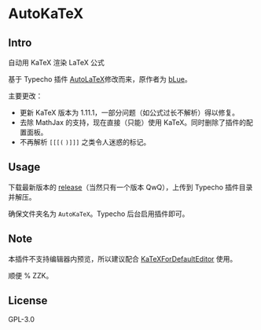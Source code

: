 # AutoKaTeX

## Intro

自动用 KaTeX 渲染 LaTeX 公式

基于 Typecho 插件 [AutoLaTeX](https://github.com/dreamerblue/AutoLaTeX)修改而来，原作者为 [bLue](https://dreamer.blue)。

主要更改：
- 更新 KaTeX 版本为 1.11.1，一部分问题（如公式过长不解析）得以修复。
- 去除 MathJax 的支持，现在直接（只能）使用 KaTeX。同时删除了插件的配置面板。
- 不再解析 `[[[(` `)]]]` 之类令人迷惑的标记。

## Usage

下载最新版本的 [release](https://github.com/Skywt2003/AutoKaTeX/releases)（当然只有一个版本 QwQ），上传到 Typecho 插件目录并解压。

确保文件夹名为 `AutoKaTeX`。Typecho 后台启用插件即可。

## Note

本插件不支持编辑器内预览，所以建议配合 [KaTeXForDefaultEditor](https://github.com/ZigZagK/typecho-plugin-KaTeXForDefaultEditor) 使用。

顺便 % ZZK。

## License

GPL-3.0
